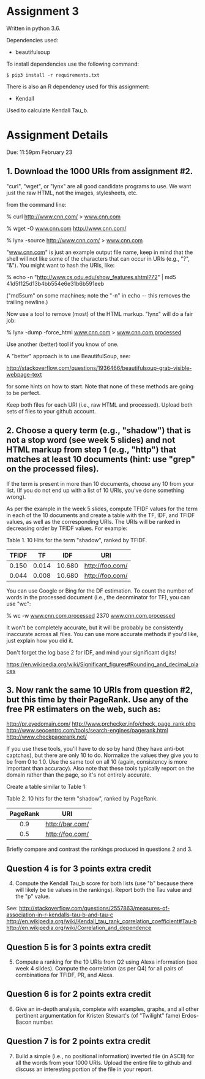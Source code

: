 # Assignment 3

Written in python 3.6.

Dependencies used:

- beautifulsoup

To install dependencies use the following command:

```shell
$ pip3 install -r requirements.txt
```

There is also an R dependency used for this assignment:

- Kendall

Used to calculate Kendall Tau_b.

# Assignment Details

Due: 11:59pm February 23

## 1.  Download the 1000 URIs from assignment #2.  

"curl", "wget", or "lynx" are all good candidate programs to use.  We want just the raw HTML, not the images, stylesheets, etc.

from the command line:

% curl http://www.cnn.com/ > www.cnn.com

% wget -O www.cnn.com http://www.cnn.com/

% lynx -source http://www.cnn.com/ > www.cnn.com

"www.cnn.com" is just an example output file name, keep in mind
that the shell will not like some of the characters that can occur
in URIs (e.g., "?", "&").  You might want to hash the URIs, like:

% echo -n "http://www.cs.odu.edu/show_features.shtml?72" | md5
41d5f125d13b4bb554e6e31b6b591eeb

("md5sum" on some machines; note the "-n" in echo -- this removes
the trailing newline.) 

Now use a tool to remove (most) of the HTML markup.  "lynx" will
do a fair job:

% lynx -dump -force_html www.cnn.com > www.cnn.com.processed

Use another (better) tool if you know of one.  

A "better" approach is to use BeautifulSoup, see:

http://stackoverflow.com/questions/1936466/beautifulsoup-grab-visible-webpage-text

for some hints on how to start.  Note that none of these methods 
are going to be perfect.

Keep both files for each URI (i.e., raw HTML and processed). 
Upload both sets of files to your github account.

## 2.  Choose a query term (e.g., "shadow") that is not a stop word (see week 5 slides) and not HTML markup from step 1 (e.g., "http") that matches at least 10 documents (hint: use "grep" on the processed files).  

If the term is present in more than 10 documents, choose
any 10 from your list.  (If you do not end up with a list of 10
URIs, you've done something wrong).

As per the example in the week 5 slides, compute TFIDF values for
the term in each of the 10 documents and create a table with the
TF, IDF, and TFIDF values, as well as the corresponding URIs.  The
URIs will be ranked in decreasing order by TFIDF values.  For
example:

Table 1. 10 Hits for the term "shadow", ranked by TFIDF.

|TFIDF|TF|IDF|URI|
|:--------:|:---:|:------:|:------:|
|0.150|0.014|10.680|http://foo.com/|
|0.044|0.008|10.680|http://foo.com/|

You can use Google or Bing for the DF estimation.  To count the
number of words in the processed document (i.e., the deonminator
for TF), you can use "wc":

% wc -w www.cnn.com.processed
    2370 www.cnn.com.processed

It won't be completely accurate, but it will be probably be
consistently inaccurate across all files.  You can use more 
accurate methods if you'd like, just explain how you did it.  

Don't forget the log base 2 for IDF, and mind your significant
digits!

https://en.wikipedia.org/wiki/Significant_figures#Rounding_and_decimal_places

## 3.  Now rank the same 10 URIs from question #2, but this time by their PageRank.  Use any of the free PR estimaters on the web, such as:

http://pr.eyedomain.com/
http://www.prchecker.info/check_page_rank.php
http://www.seocentro.com/tools/search-engines/pagerank.html
http://www.checkpagerank.net/

If you use these tools, you'll have to do so by hand (they have
anti-bot captchas), but there are only 10 to do.  Normalize the
values they give you to be from 0 to 1.0.  Use the same tool on all
10 (again, consistency is more important than accuracy).  Also
note that these tools typically report on the domain rather than
the page, so it's not entirely accurate.  

Create a table similar to Table 1:

Table 2.  10 hits for the term "shadow", ranked by PageRank.

|PageRank|URI|
|:--------:|:---:|
|0.9|http://bar.com/|
|0.5|http://foo.com/|


Briefly compare and contrast the rankings produced in questions 2
and 3.


## Question 4 is for 3 points extra credit

4.  Compute the Kendall Tau_b score for both lists (use "b" because
there will likely be tie values in the rankings).  Report both the
Tau value and the "p" value.

See: 
http://stackoverflow.com/questions/2557863/measures-of-association-in-r-kendalls-tau-b-and-tau-c
http://en.wikipedia.org/wiki/Kendall_tau_rank_correlation_coefficient#Tau-b
http://en.wikipedia.org/wiki/Correlation_and_dependence

## Question 5 is for 3 points extra credit

5.  Compute a ranking for the 10 URIs from Q2 using Alexa information
(see week 4 slides).  Compute the correlation (as per Q4) for all
pairs of combinations for TFIDF, PR, and Alexa.


## Question 6 is for 2 points extra credit

6.  Give an in-depth analysis, complete with examples, 
graphs, and all other pertinent argumentation for 
Kristen Stewart's (of "Twilight" fame) Erdos-Bacon number.


## Question 7 is for 2 points extra credit

7.  Build a simple (i.e., no positional information) inverted file
(in ASCII) for all the words from your 1000 URIs.  Upload the entire
file to github and discuss an interesting portion of the file in
your report.